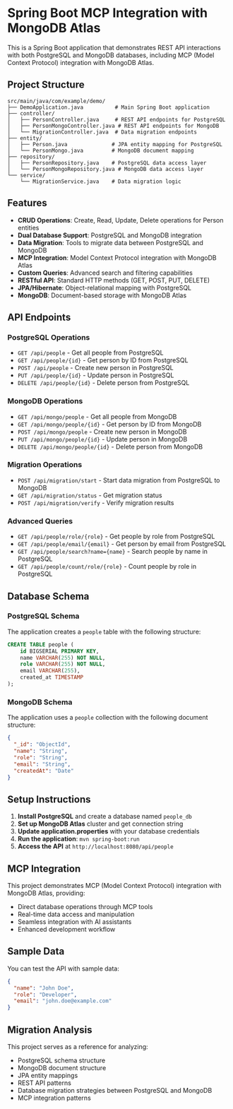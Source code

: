 # Spring Boot MCP Integration with MongoDB Atlas

This is a Spring Boot application that demonstrates REST API interactions with both PostgreSQL and MongoDB databases, including MCP (Model Context Protocol) integration with MongoDB Atlas.

## Project Structure

```
src/main/java/com/example/demo/
├── DemoApplication.java          # Main Spring Boot application
├── controller/
│   ├── PersonController.java     # REST API endpoints for PostgreSQL
│   ├── PersonMongoController.java # REST API endpoints for MongoDB
│   └── MigrationController.java  # Data migration endpoints
├── entity/
│   ├── Person.java              # JPA entity mapping for PostgreSQL
│   └── PersonMongo.java         # MongoDB document mapping
├── repository/
│   ├── PersonRepository.java    # PostgreSQL data access layer
│   └── PersonMongoRepository.java # MongoDB data access layer
└── service/
    └── MigrationService.java    # Data migration logic
```

## Features

- **CRUD Operations**: Create, Read, Update, Delete operations for Person entities
- **Dual Database Support**: PostgreSQL and MongoDB integration
- **Data Migration**: Tools to migrate data between PostgreSQL and MongoDB
- **MCP Integration**: Model Context Protocol integration with MongoDB Atlas
- **Custom Queries**: Advanced search and filtering capabilities
- **RESTful API**: Standard HTTP methods (GET, POST, PUT, DELETE)
- **JPA/Hibernate**: Object-relational mapping with PostgreSQL
- **MongoDB**: Document-based storage with MongoDB Atlas

## API Endpoints

### PostgreSQL Operations
- `GET /api/people` - Get all people from PostgreSQL
- `GET /api/people/{id}` - Get person by ID from PostgreSQL
- `POST /api/people` - Create new person in PostgreSQL
- `PUT /api/people/{id}` - Update person in PostgreSQL
- `DELETE /api/people/{id}` - Delete person from PostgreSQL

### MongoDB Operations
- `GET /api/mongo/people` - Get all people from MongoDB
- `GET /api/mongo/people/{id}` - Get person by ID from MongoDB
- `POST /api/mongo/people` - Create new person in MongoDB
- `PUT /api/mongo/people/{id}` - Update person in MongoDB
- `DELETE /api/mongo/people/{id}` - Delete person from MongoDB

### Migration Operations
- `POST /api/migration/start` - Start data migration from PostgreSQL to MongoDB
- `GET /api/migration/status` - Get migration status
- `POST /api/migration/verify` - Verify migration results

### Advanced Queries
- `GET /api/people/role/{role}` - Get people by role from PostgreSQL
- `GET /api/people/email/{email}` - Get person by email from PostgreSQL
- `GET /api/people/search?name={name}` - Search people by name in PostgreSQL
- `GET /api/people/count/role/{role}` - Count people by role in PostgreSQL

## Database Schema

### PostgreSQL Schema
The application creates a `people` table with the following structure:

```sql
CREATE TABLE people (
    id BIGSERIAL PRIMARY KEY,
    name VARCHAR(255) NOT NULL,
    role VARCHAR(255) NOT NULL,
    email VARCHAR(255),
    created_at TIMESTAMP
);
```

### MongoDB Schema
The application uses a `people` collection with the following document structure:

```json
{
  "_id": "ObjectId",
  "name": "String",
  "role": "String", 
  "email": "String",
  "createdAt": "Date"
}
```

## Setup Instructions

1. **Install PostgreSQL** and create a database named `people_db`
2. **Set up MongoDB Atlas** cluster and get connection string
3. **Update application.properties** with your database credentials
4. **Run the application**: `mvn spring-boot:run`
5. **Access the API** at `http://localhost:8080/api/people`

## MCP Integration

This project demonstrates MCP (Model Context Protocol) integration with MongoDB Atlas, providing:
- Direct database operations through MCP tools
- Real-time data access and manipulation
- Seamless integration with AI assistants
- Enhanced development workflow

## Sample Data

You can test the API with sample data:

```json
{
  "name": "John Doe",
  "role": "Developer",
  "email": "john.doe@example.com"
}
```

## Migration Analysis

This project serves as a reference for analyzing:
- PostgreSQL schema structure
- MongoDB document structure
- JPA entity mappings
- REST API patterns
- Database migration strategies between PostgreSQL and MongoDB
- MCP integration patterns
